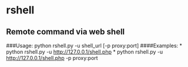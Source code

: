 # rshell
## Remote command via web shell

###Usage:
	python rshell.py -u shell_url [-p proxy:port]
####Examples:
	* python rshell.py -u http://127.0.0.1/shell.php
	* python rshell.py -u http://127.0.0.1/shell.php -p proxy:port

